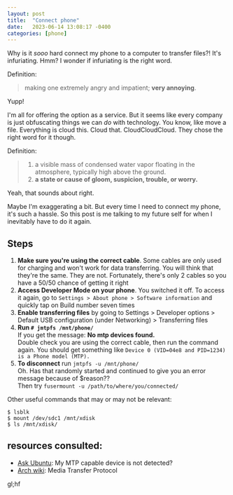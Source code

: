 ```yaml
---
layout: post
title:  "Connect phone"
date:   2023-06-14 13:08:17 -0400
categories: [phone]
---
```


Why is it _sooo_ hard connect my phone to a computer to transfer files?! It's
infuriating. Hmm? I wonder if infuriating is the right word.

Definition:

> making one extremely angry and impatient; **very annoying**.

Yupp!

I'm all for offering the option as a service. But it seems like every company is
just obfuscating things we can _do_ with technology. You know, like move a file.
Everything is cloud this. Cloud that. CloudCloudCloud. They chose the right word
for it though.

Definition:

> 1. a visible mass of condensed water vapor floating in the atmosphere,
typically high above the ground.
> 2. **a state or cause of gloom, suspicion, trouble, or worry.**

Yeah, that sounds about right.

Maybe I'm exaggerating a bit. But every time I need to connect my phone, it's
such a hassle. So this post is me talking to my future self for when I
inevitably have to do it again.

## Steps

1. **Make sure you're using the correct cable**. Some cables are only used for
   charging and won't work for data transferring. You will think that they're
   the same. They are not. Fortunately, there's only 2 cables so you have a
   50/50 chance of getting it right
2. **Access Developer Mode on your phone**. You switched it off. To access it
   again, go to `Settings > About phone > Software information` and quickly tap
   on Build number seven times
3. **Enable transferring files** by going to Settings > Developer options >
   Default USB configuration (under Networking) > Transferring files
4. **Run `# jmtpfs /mnt/phone/`**
   <br>If you get the message: **No mtp devices found.**
   <br>Double check you are using the correct cable, then run the command again. You
   should get something like `Device 0 (VID=04e8 and PID=1234) is a Phone model (MTP).`
5. **To disconnect** run `jmtpfs -u /mnt/phone/`
   <br>Oh. Has that randomly started and continued to give you an error message
   because of $reason??
   <br>Then try `fusermount -u /path/to/where/you/connected/`
   
Other useful commands that may or may not be relevant:

```
$ lsblk
$ mount /dev/sdc1 /mnt/xdisk
$ ls /mnt/xdisk/
```

## resources consulted:
- [Ask Ubuntu][askubuntu-mtp-device]: My MTP capable device is not detected?
- [Arch wiki][wiki-arch-transfer-protocol]: Media Transfer Protocol

gl;hf

[askubuntu-mtp-device]: https://askubuntu.com/questions/417323/my-mtp-capable-device-is-not-detected-what-can-i-do-about-that
[wiki-arch-transfer-protocol]: https://wiki.archlinux.org/title/Media_Transfer_Protocol

